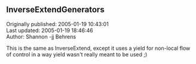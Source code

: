 ## InverseExtendGenerators  
Originally published: 2005-01-19 10:43:01  
Last updated: 2005-01-19 18:46:46  
Author: Shannon -jj Behrens  
  
This is the same as InverseExtend, except it uses a yield for
non-local flow of control in a way yield wasn't really meant to be used ;)